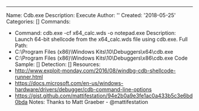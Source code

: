---
Name: Cdb.exe
Description: Execute
Author: ''
Created: '2018-05-25'
Categories: []
Commands:
  - Command: cdb.exe -cf x64_calc.wds -o notepad.exe
    Description: Launch 64-bit shellcode from the x64_calc.wds file using cdb.exe.
Full Path:
  - C:\Program Files (x86)\Windows Kits\10\Debuggers\x64\cdb.exe
  - C:\Program Files (x86)\Windows Kits\10\Debuggers\x86\cdb.exe
Code Sample: []
Detection: []
Resources:
  - http://www.exploit-monday.com/2016/08/windbg-cdb-shellcode-runner.html
  - https://docs.microsoft.com/en-us/windows-hardware/drivers/debugger/cdb-command-line-options
  - https://gist.github.com/mattifestation/94e2b0a9e3fe1ac0a433b5c3e6bd0bda
Notes: Thanks to Matt Graeber - @mattifestation
